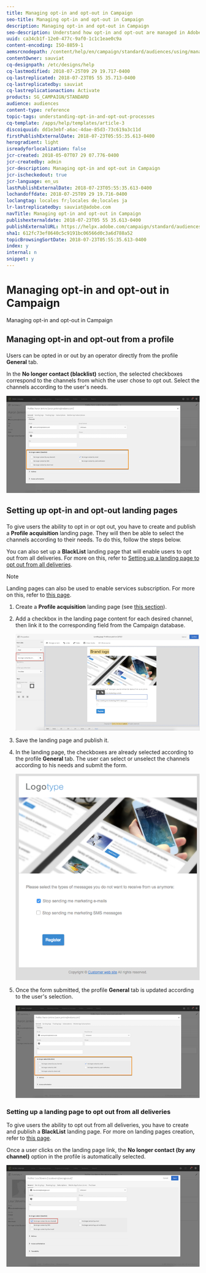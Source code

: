 ```yaml
---
title: Managing opt-in and opt-out in Campaign
seo-title: Managing opt-in and opt-out in Campaign
description: Managing opt-in and opt-out in Campaign
seo-description: Understand how opt-in and opt-out are managed in Adobe Campaign.
uuid: ca34cb1f-12e0-477c-9af0-1c1c1eae0c9a
content-encoding: ISO-8859-1
aemsrcnodepath: /content/help/en/campaign/standard/audiences/using/managing-opt-in-and-opt-out-in-campaign
contentOwner: sauviat
cq-designpath: /etc/designs/help
cq-lastmodified: 2018-07-25T09 29 19.717-0400
cq-lastreplicated: 2018-07-23T05 55 35.713-0400
cq-lastreplicatedby: sauviat
cq-lastreplicationaction: Activate
products: SG_CAMPAIGN/STANDARD
audience: audiences
content-type: reference
topic-tags: understanding-opt-in-and-opt-out-processes
cq-template: /apps/help/templates/article-3
discoiquuid: dd1e3ebf-a6ac-4dae-85d3-73c619a3c11d
firstPublishExternalDate: 2018-07-23T05:55:35.613-0400
herogradient: light
isreadyforlocalization: false
jcr-created: 2018-05-07T07 29 07.776-0400
jcr-createdby: admin
jcr-description: Managing opt-in and opt-out in Campaign
jcr-ischeckedout: true
jcr-language: en_us
lastPublishExternalDate: 2018-07-23T05:55:35.613-0400
lochandoffdate: 2018-07-25T09 29 19.716-0400
loclangtag: locales fr;locales de;locales ja
lr-lastreplicatedby: sauviat@adobe.com
navTitle: Managing opt-in and opt-out in Campaign
publishexternaldate: 2018-07-23T05 55 35.613-0400
publishExternalURL: https://helpx.adobe.com/campaign/standard/audiences/using/managing-opt-in-and-opt-out-in-campaign.html
sha1: 612fc73ef8640c5c9191bc06566d0c3a6d788a52
topicBrowsingSortDate: 2018-07-23T05:55:35.613-0400
index: y
internal: n
snippet: y
---
```


# Managing opt-in and opt-out in Campaign

Managing opt-in and opt-out in Campaign

## <p>Managing opt-in and opt-out from a profile</p>

Users can be opted in or out by an operator directly from the profile **General** tab.

In the **No longer contact (blacklist)** section, the selected checkboxes correspond to the channels from which the user chose to opt out. Select the channels according to the user's needs.

![](assets/optIn_landingPage_3.png)

## <p>Setting up opt-in and opt-out landing pages</p>

To give users the ability to opt in or opt out, you have to create and publish a **Profile acquisition** landing page. They will then be able to select the channels according to their needs. To do this, follow the steps below.

You can also set up a **BlackList** landing page that will enable users to opt out from all deliveries. For more on this, refer to [Setting up a landing page to opt out from all deliveries](../../audiences/using/managing-opt-in-and-opt-out-in-campaign.md#setting-up-a-landing-page-to-opt-out-from-all-deliveries).

>[!NOTE]
>
>Landing pages can also be used to enable services subscription. For more on this, refer to [this page](../../channels/using/designing-a-landing-page.md#linking-a-form-to-a-service).

1. Create a **Profile acquisition** landing page (see [this section](../../channels/using/about-landing-pages.md)).
1. Add a checkbox in the landing page content for each desired channel, then link it to the corresponding field from the Campaign database.

   ![](assets/optIn_landingPage_1.png)

1. Save the landing page and publish it.
1. In the landing page, the checkboxes are already selected according to the profile **General** tab. The user can select or unselect the channels according to his needs and submit the form.

   ![](assets/optIn_landingPage_2.png)

1. Once the form submitted, the profile **General** tab is updated according to the user's selection.

   ![](assets/optIn_landingPage_3.png)

### <p>Setting up a landing page to opt out from all deliveries</p>

To give users the ability to opt out from all deliveries, you have to create and publish a **BlackList** landing page. For more on landing pages creation, refer to [this page](../../channels/using/about-landing-pages.md).

Once a user clicks on the landing page link, the **No longer contact (by any channel)** option in the profile is automatically selected.

![](assets/blacklisting_allChannels.png)

